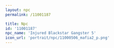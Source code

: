 ```yaml
---
layout: npc
permalink: /11001187

title: Npc
id: '11001187'
npc_name: 'Injured Blackstar Gangster 5'
icon_url: 'portrait/npc/11000506_mafia2_p.png'
---
```

